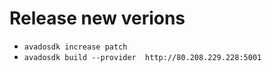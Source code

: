 
# Release new verions

- `avadosdk increase patch`
- `avadosdk build --provider  http://80.208.229.228:5001`




